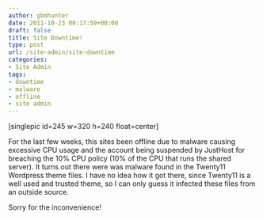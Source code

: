 ```yaml
---
author: gbmhunter
date: 2011-10-23 00:17:59+00:00
draft: false
title: Site Downtime!
type: post
url: /site-admin/site-downtime
categories:
- Site Admin
tags:
- downtime
- malware
- offline
- site admin
---
```


[singlepic id=245 w=320 h=240 float=center]

For the last few weeks, this sites been offline due to malware causing excessive CPU usage and the account being suspended by JustHost for breaching the 10% CPU policy (10% of the CPU that runs the shared server). It turns out there were was malware found in the Twenty11 Wordpress theme files. I have no idea how it got there, since Twenty11 is a well used and trusted theme, so I can only guess it infected these files from an outside source.

Sorry for the inconvenience!
